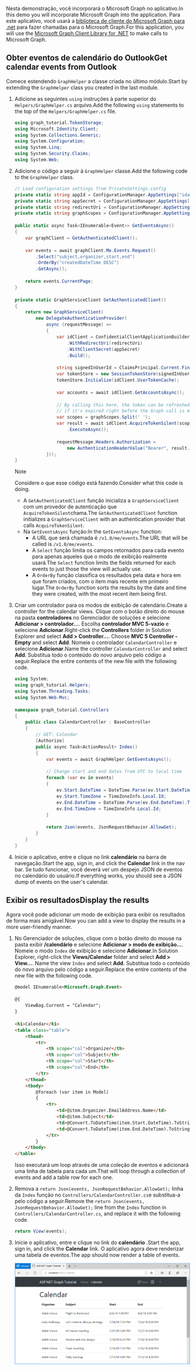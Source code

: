 <!-- markdownlint-disable MD002 MD041 -->

<span data-ttu-id="0eda9-101">Nesta demonstração, você incorporará o Microsoft Graph no aplicativo.</span><span class="sxs-lookup"><span data-stu-id="0eda9-101">In this demo you will incorporate Microsoft Graph into the application.</span></span> <span data-ttu-id="0eda9-102">Para este aplicativo, você usará a [biblioteca de cliente do Microsoft Graph para .net](https://github.com/microsoftgraph/msgraph-sdk-dotnet) para fazer chamadas para o Microsoft Graph.</span><span class="sxs-lookup"><span data-stu-id="0eda9-102">For this application, you will use the [Microsoft Graph Client Library for .NET](https://github.com/microsoftgraph/msgraph-sdk-dotnet) to make calls to Microsoft Graph.</span></span>

## <a name="get-calendar-events-from-outlook"></a><span data-ttu-id="0eda9-103">Obter eventos de calendário do Outlook</span><span class="sxs-lookup"><span data-stu-id="0eda9-103">Get calendar events from Outlook</span></span>

<span data-ttu-id="0eda9-104">Comece estendendo `GraphHelper` a classe criada no último módulo.</span><span class="sxs-lookup"><span data-stu-id="0eda9-104">Start by extending the `GraphHelper` class you created in the last module.</span></span>

1. <span data-ttu-id="0eda9-105">Adicione as seguintes `using` instruções à parte superior do `Helpers/GraphHelper.cs` arquivo.</span><span class="sxs-lookup"><span data-stu-id="0eda9-105">Add the following `using` statements to the top of the `Helpers/GraphHelper.cs` file.</span></span>

    ```cs
    using graph_tutorial.TokenStorage;
    using Microsoft.Identity.Client;
    using System.Collections.Generic;
    using System.Configuration;
    using System.Linq;
    using System.Security.Claims;
    using System.Web;
    ```

1. <span data-ttu-id="0eda9-106">Adicione o código a seguir à `GraphHelper` classe.</span><span class="sxs-lookup"><span data-stu-id="0eda9-106">Add the following code to the `GraphHelper` class.</span></span>

    ```cs
    // Load configuration settings from PrivateSettings.config
    private static string appId = ConfigurationManager.AppSettings["ida:AppId"];
    private static string appSecret = ConfigurationManager.AppSettings["ida:AppSecret"];
    private static string redirectUri = ConfigurationManager.AppSettings["ida:RedirectUri"];
    private static string graphScopes = ConfigurationManager.AppSettings["ida:AppScopes"];

    public static async Task<IEnumerable<Event>> GetEventsAsync()
    {
        var graphClient = GetAuthenticatedClient();

        var events = await graphClient.Me.Events.Request()
            .Select("subject,organizer,start,end")
            .OrderBy("createdDateTime DESC")
            .GetAsync();

        return events.CurrentPage;
    }

    private static GraphServiceClient GetAuthenticatedClient()
    {
        return new GraphServiceClient(
            new DelegateAuthenticationProvider(
                async (requestMessage) =>
                {
                    var idClient = ConfidentialClientApplicationBuilder.Create(appId)
                        .WithRedirectUri(redirectUri)
                        .WithClientSecret(appSecret)
                        .Build();

                    string signedInUserId = ClaimsPrincipal.Current.FindFirst(ClaimTypes.NameIdentifier).Value;
                    var tokenStore = new SessionTokenStore(signedInUserId, HttpContext.Current);
                    tokenStore.Initialize(idClient.UserTokenCache);

                    var accounts = await idClient.GetAccountsAsync();

                    // By calling this here, the token can be refreshed
                    // if it's expired right before the Graph call is made
                    var scopes = graphScopes.Split(' ');
                    var result = await idClient.AcquireTokenSilent(scopes, accounts.FirstOrDefault())
                        .ExecuteAsync();

                    requestMessage.Headers.Authorization =
                        new AuthenticationHeaderValue("Bearer", result.AccessToken);
                }));
    }
    ```

    > [!NOTE]
    > <span data-ttu-id="0eda9-107">Considere o que esse código está fazendo.</span><span class="sxs-lookup"><span data-stu-id="0eda9-107">Consider what this code is doing.</span></span>
    >
    > - <span data-ttu-id="0eda9-108">A `GetAuthenticatedClient` função inicializa a `GraphServiceClient` com um provedor de autenticação que `AcquireTokenSilent`chama.</span><span class="sxs-lookup"><span data-stu-id="0eda9-108">The `GetAuthenticatedClient` function initializes a `GraphServiceClient` with an authentication provider that calls `AcquireTokenSilent`.</span></span>
    > - <span data-ttu-id="0eda9-109">Na `GetEventsAsync` função:</span><span class="sxs-lookup"><span data-stu-id="0eda9-109">In the `GetEventsAsync` function:</span></span>
    >   - <span data-ttu-id="0eda9-110">A URL que será chamada é `/v1.0/me/events`.</span><span class="sxs-lookup"><span data-stu-id="0eda9-110">The URL that will be called is `/v1.0/me/events`.</span></span>
    >   - <span data-ttu-id="0eda9-111">A `Select` função limita os campos retornados para cada evento para apenas aqueles que o modo de exibição realmente usará.</span><span class="sxs-lookup"><span data-stu-id="0eda9-111">The `Select` function limits the fields returned for each events to just those the view will actually use.</span></span>
    >   - <span data-ttu-id="0eda9-112">A `OrderBy` função classifica os resultados pela data e hora em que foram criados, com o item mais recente em primeiro lugar.</span><span class="sxs-lookup"><span data-stu-id="0eda9-112">The `OrderBy` function sorts the results by the date and time they were created, with the most recent item being first.</span></span>

1. <span data-ttu-id="0eda9-113">Criar um controlador para os modos de exibição de calendário.</span><span class="sxs-lookup"><span data-stu-id="0eda9-113">Create a controller for the calendar views.</span></span> <span data-ttu-id="0eda9-114">Clique com o botão direito do mouse na pasta **controladores** no Gerenciador de soluções e selecione **Adicionar > controlador...**. Escolha **controlador MVC 5-vazio** e selecione **Adicionar**.</span><span class="sxs-lookup"><span data-stu-id="0eda9-114">Right-click the **Controllers** folder in Solution Explorer and select **Add > Controller...**. Choose **MVC 5 Controller - Empty** and select **Add**.</span></span> <span data-ttu-id="0eda9-115">Nomeie o controlador `CalendarController` e selecione **Adicionar**.</span><span class="sxs-lookup"><span data-stu-id="0eda9-115">Name the controller `CalendarController` and select **Add**.</span></span> <span data-ttu-id="0eda9-116">Substitua todo o conteúdo do novo arquivo pelo código a seguir.</span><span class="sxs-lookup"><span data-stu-id="0eda9-116">Replace the entire contents of the new file with the following code.</span></span>

    ```cs
    using System;
    using graph_tutorial.Helpers;
    using System.Threading.Tasks;
    using System.Web.Mvc;

    namespace graph_tutorial.Controllers
    {
        public class CalendarController : BaseController
        {
            // GET: Calendar
            [Authorize]
            public async Task<ActionResult> Index()
            {
                var events = await GraphHelper.GetEventsAsync();

                // Change start and end dates from UTC to local time
                foreach (var ev in events)
                {
                    ev.Start.DateTime = DateTime.Parse(ev.Start.DateTime).ToLocalTime().ToString();
                    ev.Start.TimeZone = TimeZoneInfo.Local.Id;
                    ev.End.DateTime = DateTime.Parse(ev.End.DateTime).ToLocalTime().ToString();
                    ev.End.TimeZone = TimeZoneInfo.Local.Id;
                }

                return Json(events, JsonRequestBehavior.AllowGet);
            }
        }
    }
    ```

1. <span data-ttu-id="0eda9-117">Inicie o aplicativo, entre e clique no link **calendário** na barra de navegação.</span><span class="sxs-lookup"><span data-stu-id="0eda9-117">Start the app, sign in, and click the **Calendar** link in the nav bar.</span></span> <span data-ttu-id="0eda9-118">Se tudo funcionar, você deverá ver um despejo JSON de eventos no calendário do usuário.</span><span class="sxs-lookup"><span data-stu-id="0eda9-118">If everything works, you should see a JSON dump of events on the user's calendar.</span></span>

## <a name="display-the-results"></a><span data-ttu-id="0eda9-119">Exibir os resultados</span><span class="sxs-lookup"><span data-stu-id="0eda9-119">Display the results</span></span>

<span data-ttu-id="0eda9-120">Agora você pode adicionar um modo de exibição para exibir os resultados de forma mais amigável.</span><span class="sxs-lookup"><span data-stu-id="0eda9-120">Now you can add a view to display the results in a more user-friendly manner.</span></span>

1. <span data-ttu-id="0eda9-121">No Gerenciador de soluções, clique com o botão direito do mouse na pasta exibir **/calendário** e selecione **Adicionar > modo de exibição...**. Nomeie o modo `Index` de exibição e selecione **Adicionar**.</span><span class="sxs-lookup"><span data-stu-id="0eda9-121">In Solution Explorer, right-click the **Views/Calendar** folder and select **Add > View...**. Name the view `Index` and select **Add**.</span></span> <span data-ttu-id="0eda9-122">Substitua todo o conteúdo do novo arquivo pelo código a seguir.</span><span class="sxs-lookup"><span data-stu-id="0eda9-122">Replace the entire contents of the new file with the following code.</span></span>

    ```html
    @model IEnumerable<Microsoft.Graph.Event>

    @{
        ViewBag.Current = "Calendar";
    }

    <h1>Calendar</h1>
    <table class="table">
        <thead>
            <tr>
                <th scope="col">Organizer</th>
                <th scope="col">Subject</th>
                <th scope="col">Start</th>
                <th scope="col">End</th>
            </tr>
        </thead>
        <tbody>
            @foreach (var item in Model)
            {
                <tr>
                    <td>@item.Organizer.EmailAddress.Name</td>
                    <td>@item.Subject</td>
                    <td>@Convert.ToDateTime(item.Start.DateTime).ToString("M/d/yy h:mm tt")</td>
                    <td>@Convert.ToDateTime(item.End.DateTime).ToString("M/d/yy h:mm tt")</td>
                </tr>
            }
        </tbody>
    </table>
    ```

    <span data-ttu-id="0eda9-123">Isso executará um loop através de uma coleção de eventos e adicionará uma linha de tabela para cada um.</span><span class="sxs-lookup"><span data-stu-id="0eda9-123">That will loop through a collection of events and add a table row for each one.</span></span>

1. <span data-ttu-id="0eda9-124">Remova a `return Json(events, JsonRequestBehavior.AllowGet);` linha da `Index` função no `Controllers/CalendarController.cs`e substitua-a pelo código a seguir.</span><span class="sxs-lookup"><span data-stu-id="0eda9-124">Remove the `return Json(events, JsonRequestBehavior.AllowGet);` line from the `Index` function in `Controllers/CalendarController.cs`, and replace it with the following code.</span></span>

    ```cs
    return View(events);
    ```

1. <span data-ttu-id="0eda9-125">Inicie o aplicativo, entre e clique no link do **calendário** .</span><span class="sxs-lookup"><span data-stu-id="0eda9-125">Start the app, sign in, and click the **Calendar** link.</span></span> <span data-ttu-id="0eda9-126">O aplicativo agora deve renderizar uma tabela de eventos.</span><span class="sxs-lookup"><span data-stu-id="0eda9-126">The app should now render a table of events.</span></span>

    ![Uma captura de tela da tabela de eventos](./images/add-msgraph-01.png)
